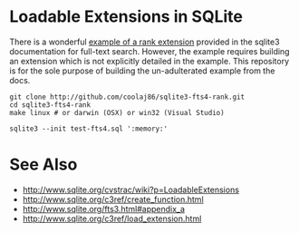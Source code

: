 Loadable Extensions in SQLite
===

There is a wonderful [example of a rank extension](http://www.sqlite.org/fts3.html#appendix_a) provided in the sqlite3 documentation for full-text search.
However, the example requires building an extension which is not explicitly detailed in the example.
This repository is for the sole purpose of building the un-adulterated example from the docs.

    git clone http://github.com/coolaj86/sqlite3-fts4-rank.git
    cd sqlite3-fts4-rank
    make linux # or darwin (OSX) or win32 (Visual Studio)

    sqlite3 --init test-fts4.sql ':memory:'

See Also
===

  * <http://www.sqlite.org/cvstrac/wiki?p=LoadableExtensions>
  * <http://www.sqlite.org/c3ref/create_function.html>
  * <http://www.sqlite.org/fts3.html#appendix_a>
  * <http://www.sqlite.org/c3ref/load_extension.html>
